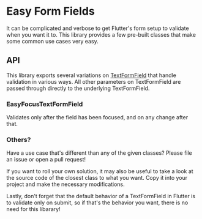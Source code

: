 # Easy Form Fields
It can be complicated and verbose to get Flutter's form setup to validate when you want it to. This library provides a few pre-built classes that make some common use cases very easy.

## API
This library exports several variations on [TextFormField](https://master-api.flutter.dev/flutter/material/TextFormField-class.html) that handle validation in various ways. All other parameters on TextFormField are passed through directly to the underlying TextFormField.

### EasyFocusTextFormField
Validates only after the field has been focused, and on any change after that.

### Others?
Have a use case that's different than any of the given classes?  Please file an issue or open a pull request!

If you want to roll your own solution, it may also be useful to take a look at the source code of the closest class to what you want. Copy it into your project and make the necessary modifications.

Lastly, don't forget that the default behavior of a TextFormField in Flutter is to validate only on submit, so if that's the behavior you want, there is no need for this libarary!

